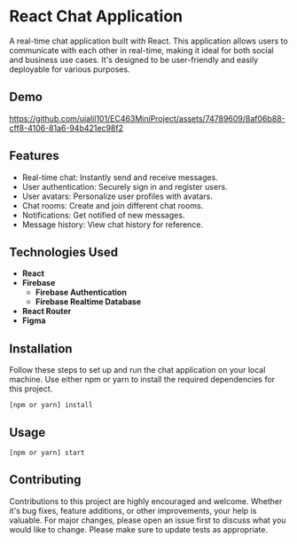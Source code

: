 # React Chat Application


A real-time chat application built with React. This application allows users to communicate with each other in real-time, making it ideal for both social and business use cases. It's designed to be user-friendly and easily deployable for various purposes.

## Demo

https://github.com/ujalil101/EC463MiniProject/assets/74789609/8af06b88-cff8-4106-81a6-94b421ec98f2


## Features

- Real-time chat: Instantly send and receive messages.
- User authentication: Securely sign in and register users.
- User avatars: Personalize user profiles with avatars.
- Chat rooms: Create and join different chat rooms.
- Notifications: Get notified of new messages.
- Message history: View chat history for reference.

## Technologies Used

- **React** 
- **Firebase** 
  - **Firebase Authentication** 
  - **Firebase Realtime Database** 
- **React Router** 
- **Figma**
## Installation

Follow these steps to set up and run the chat application on your local machine.
Use either npm or yarn to install the required dependencies for this project.

`[npm or yarn] install`

## Usage
`[npm or yarn] start`

## Contributing
Contributions to this project are highly encouraged and welcome. Whether it's bug fixes, feature additions, or other improvements, your help is valuable. For major changes, please open an issue first to discuss what you would like to change. Please make sure to update tests as appropriate.

